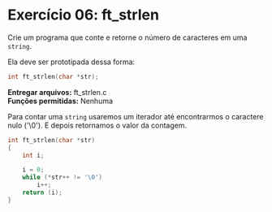 # Exercício 06: ft_strlen

Crie um programa que conte e retorne o número de caracteres em uma `string`.

Ela deve ser prototipada dessa forma:

```c
int ft_strlen(char *str);
```

**Entregar arquivos:** ft_strlen.c<br>
**Funções permitidas:** Nenhuma



Para contar uma `string` usaremos um iterador até encontrarmos o caractere nulo ('\0'). E depois retornamos o valor da contagem.

```c
int ft_strlen(char *str)
{
    int i;

    i = 0;
    while (*str++ != '\0')
        i++;
    return (i);
}
```
